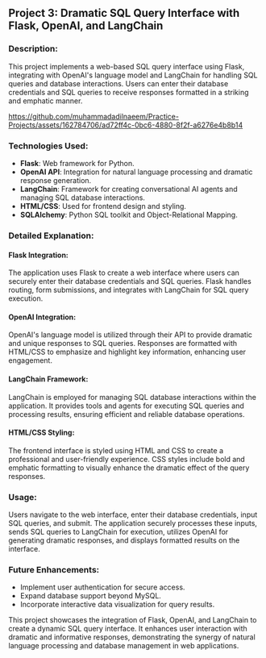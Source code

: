 ## Project 3: Dramatic SQL Query Interface with Flask, OpenAI, and LangChain

### Description:
This project implements a web-based SQL query interface using Flask, integrating with OpenAI's language model and LangChain for handling SQL queries and database interactions. Users can enter their database credentials and SQL queries to receive responses formatted in a striking and emphatic manner.

https://github.com/muhammadadilnaeem/Practice-Projects/assets/162784706/ad72ff4c-0bc6-4880-8f2f-a6276e4b8b14

### Technologies Used:
- **Flask**: Web framework for Python.
- **OpenAI API**: Integration for natural language processing and dramatic response generation.
- **LangChain**: Framework for creating conversational AI agents and managing SQL database interactions.
- **HTML/CSS**: Used for frontend design and styling.
- **SQLAlchemy**: Python SQL toolkit and Object-Relational Mapping.

### Detailed Explanation:

#### Flask Integration:
The application uses Flask to create a web interface where users can securely enter their database credentials and SQL queries. Flask handles routing, form submissions, and integrates with LangChain for SQL query execution.

#### OpenAI Integration:
OpenAI's language model is utilized through their API to provide dramatic and unique responses to SQL queries. Responses are formatted with HTML/CSS to emphasize and highlight key information, enhancing user engagement.

#### LangChain Framework:
LangChain is employed for managing SQL database interactions within the application. It provides tools and agents for executing SQL queries and processing results, ensuring efficient and reliable database operations.

#### HTML/CSS Styling:
The frontend interface is styled using HTML and CSS to create a professional and user-friendly experience. CSS styles include bold and emphatic formatting to visually enhance the dramatic effect of the query responses.

### Usage:
Users navigate to the web interface, enter their database credentials, input SQL queries, and submit. The application securely processes these inputs, sends SQL queries to LangChain for execution, utilizes OpenAI for generating dramatic responses, and displays formatted results on the interface.

### Future Enhancements:
- Implement user authentication for secure access.
- Expand database support beyond MySQL.
- Incorporate interactive data visualization for query results.

This project showcases the integration of Flask, OpenAI, and LangChain to create a dynamic SQL query interface. It enhances user interaction with dramatic and informative responses, demonstrating the synergy of natural language processing and database management in web applications.
